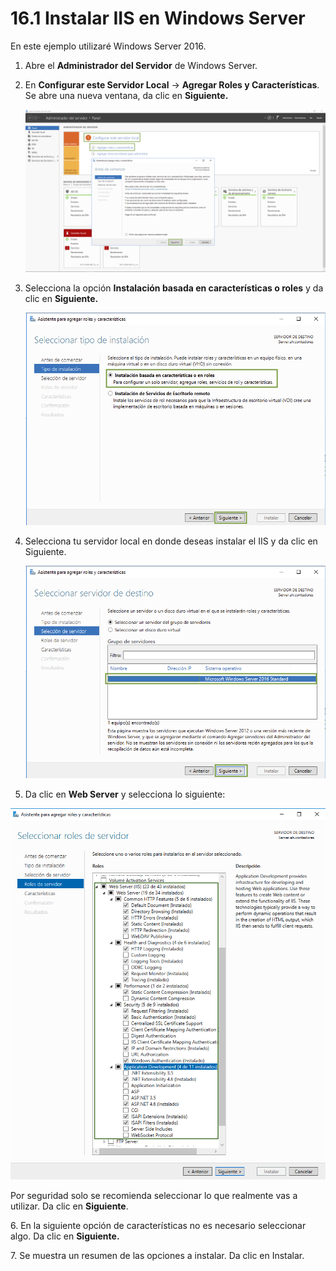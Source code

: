 # 16.1 Instalar IIS en Windows Server

En este ejemplo utilizaré Windows Server 2016.

1. Abre el **Administrador del Servidor** de Windows Server.
2.  En **Configurar este Servidor Local** -> **Agregar Roles y Características**. Se abre una nueva ventana, da clic en **Siguiente.**

    ![](<../.gitbook/assets/image (533).png>)
3.  Selecciona la opción **Instalación basada en características o roles** y da clic en **Siguiente.**

    ![](<../.gitbook/assets/image (535).png>)
4.  Selecciona tu servidor local en donde deseas instalar el IIS y da clic en Siguiente.

    ![](<../.gitbook/assets/image (536).png>)
5. Da clic en **Web Server** y selecciona lo siguiente:

![](<../.gitbook/assets/image (594).png>)

Por seguridad solo se recomienda seleccionar lo que realmente vas a utilizar. Da clic en **Siguiente**.

6\. En la siguiente opción de características no es necesario seleccionar algo. Da clic en **Siguiente.**

7\. Se muestra un resumen de las opciones a instalar. Da clic en Instalar.

